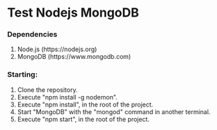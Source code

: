 # Test Nodejs MongoDB

### Dependencies

<ol>
	<li>Node.js (https://nodejs.org)</li>
	<li>MongoDB (https://www.mongodb.com)</li>
</ol>

### Starting:

<ol>
	<li>Clone the repository.</li>
	<li>Execute "npm install -g nodemon".</li>
	<li>Execute "npm install", in the root of the project.</li>
	<li>Start "MongoDB" with the "mongod" command in another terminal.</li>
	<li>Execute "npm start", in the root of the project.</li>
</ol>